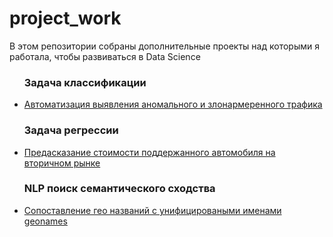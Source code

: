 # project_work

В этом репозитории собраны дополнительные проекты над которыми я работала, чтобы развиваться в Data Science

<ul><h3>Задача классификации</h3>
<li><a href='https://github.com/pilgblog/project_work/blob/main/классифиция%20трафика%20на%20нормальный%20и%20злонамеренный/Автоматизация%20выявления%20аномального%20и%20злонамеренного%20трафика.ipynb'>Автоматизация выявления аномального и злонармеренного трафика</a></li>
 
 <h3>Задача регрессии</h3>
<li><a href='https://github.com/pilgblog/project_work/blob/main/стоимость%20поддержанного%20автомобиля%20на%20вторичном%20рынке/Определение%20стоимости%20б_у%20автомобиля_new.ipynb'>Предасказание стоимости поддержанного автомобиля на вторичном рынке</a></li>

 <h3>NLP поиск семантического сходства</h3>
<li><a href='[(https://github.com/pilgblog/project_work/tree/main/сопоставление%20гео%20названий%20с%20унифицированными%20именами%20geonames)https://github.com/pilgblog/project_work/tree/main/сопоставление%20гео%20названий%20с%20унифицированными%20именами%20geonames](https://github.com/pilgblog/project_work/tree/main/сопоставление%20гео%20названий%20с%20унифицированными%20именами%20geonames)https://github.com/pilgblog/project_work/tree/main/сопоставление%20гео%20названий%20с%20унифицированными%20именами%20geonames](https://github.com/pilgblog/project_work/tree/main/сопоставление%20гео%20названий%20с%20унифицированными%20именами%20geonames)https://github.com/pilgblog/project_work/tree/main/сопоставление%20гео%20названий%20с%20унифицированными%20именами%20geonames'>Сопоставление гео названий с унифицироваными именами geonames</a></li>
